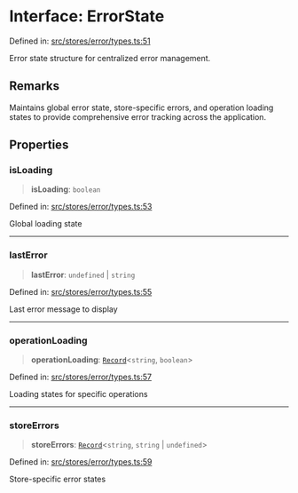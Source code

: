 # Interface: ErrorState

Defined in: [src/stores/error/types.ts:51](https://github.com/Nick2bad4u/Uptime-Watcher/blob/main/src/stores/error/types.ts#L51)

Error state structure for centralized error management.

## Remarks

Maintains global error state, store-specific errors, and operation loading
states to provide comprehensive error tracking across the application.

## Properties

### isLoading

> **isLoading**: `boolean`

Defined in: [src/stores/error/types.ts:53](https://github.com/Nick2bad4u/Uptime-Watcher/blob/main/src/stores/error/types.ts#L53)

Global loading state

***

### lastError

> **lastError**: `undefined` \| `string`

Defined in: [src/stores/error/types.ts:55](https://github.com/Nick2bad4u/Uptime-Watcher/blob/main/src/stores/error/types.ts#L55)

Last error message to display

***

### operationLoading

> **operationLoading**: [`Record`](https://www.typescriptlang.org/docs/handbook/utility-types.html#recordkeys-type)\<`string`, `boolean`\>

Defined in: [src/stores/error/types.ts:57](https://github.com/Nick2bad4u/Uptime-Watcher/blob/main/src/stores/error/types.ts#L57)

Loading states for specific operations

***

### storeErrors

> **storeErrors**: [`Record`](https://www.typescriptlang.org/docs/handbook/utility-types.html#recordkeys-type)\<`string`, `string` \| `undefined`\>

Defined in: [src/stores/error/types.ts:59](https://github.com/Nick2bad4u/Uptime-Watcher/blob/main/src/stores/error/types.ts#L59)

Store-specific error states
